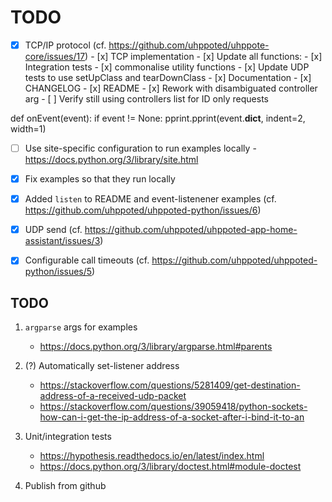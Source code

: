 # TODO

- [x] TCP/IP protocol (cf. https://github.com/uhppoted/uhppote-core/issues/17)
      - [x] TCP implementation
      - [x] Update all functions:
      - [x] Integration tests
      - [x] commonalise utility functions
      - [x] Update UDP tests to use setUpClass and tearDownClass
      - [x] Documentation
      - [x] CHANGELOG
      - [x] README
      - [x] Rework with disambiguated controller arg
      - [ ] Verify still using controllers list for ID only requests

def onEvent(event):
    if event != None:
        pprint.pprint(event.__dict__, indent=2, width=1)


- [ ] Use site-specific configuration to run examples locally
      - https://docs.python.org/3/library/site.html

- [x] Fix examples so that they run locally
- [x] Added `listen` to README and event-listenener examples (cf. https://github.com/uhppoted/uhppoted-python/issues/6)
- [x] UDP send (cf. https://github.com/uhppoted/uhppoted-app-home-assistant/issues/3)
- [x] Configurable call timeouts (cf. https://github.com/uhppoted/uhppoted-python/issues/5)

## TODO

1. `argparse` args for examples
   - https://docs.python.org/3/library/argparse.html#parents

2. (?) Automatically set-listener address
   - https://stackoverflow.com/questions/5281409/get-destination-address-of-a-received-udp-packet
   - https://stackoverflow.com/questions/39059418/python-sockets-how-can-i-get-the-ip-address-of-a-socket-after-i-bind-it-to-an

3. Unit/integration tests
      - https://hypothesis.readthedocs.io/en/latest/index.html
      - https://docs.python.org/3/library/doctest.html#module-doctest

4. Publish from github

